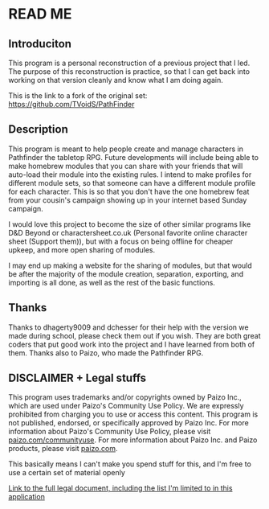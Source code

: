 # READ ME
## Introduciton
This program is a personal reconstruction of a previous project that I led.  
The purpose of this reconstruction is practice, so that I can get back into working on that version cleanly and know what I am doing again.

This is the link to a fork of the original set:
https://github.com/TVoidS/PathFinder

## Description
This program is meant to help people create and manage characters in Pathfinder the tabletop RPG.
Future developments will include being able to make homebrew modules that you can share with your friends that will auto-load their module into the existing rules.
I intend to make profiles for different module sets, so that someone can have a different module profile for each character.
This is so that you don't have the one homebrew feat from your cousin's campaign showing up in your internet based Sunday campaign.

I would love this project to become the size of other similar programs like D&D Beyond or charactersheet.co.uk (Personal favorite online character sheet (Support them)), but with a focus on being offline for cheaper upkeep, and more open sharing of modules.

I may end up making a website for the sharing of modules, but that would be after the majority of the module creation, separation, exporting, and importing is all done, as well as the rest of the basic functions.

## Thanks
Thanks to dhagerty9009 and dchesser for their help with the version we made during school, please check them out if you wish.
They are both great coders that put good work into the project and I have learned from both of them.
Thanks also to Paizo, who made the Pathfinder RPG.

## DISCLAIMER + Legal stuffs
This program uses trademarks and/or copyrights owned by Paizo Inc., which are used under Paizo's Community Use Policy. We are expressly prohibited from charging you to use or access this content. This program is not published, endorsed, or specifically approved by Paizo Inc. For more information about Paizo's Community Use Policy, please visit [paizo.com/communityuse](paizo.com/communityuse). For more information about Paizo Inc. and Paizo products, please visit [paizo.com](paizo.com).

This basically means I can't make you spend stuff for this, and I'm free to use a certain set of material openly

[Link to the full legal document, including the list I'm limited to in this application](paizo.com/community/communityuse)
